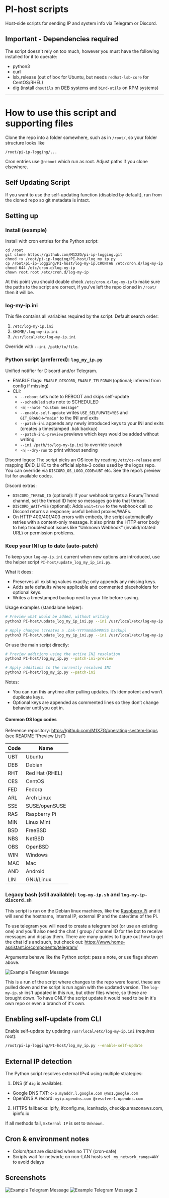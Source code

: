 # PI-host scripts

Host-side scripts for sending IP and system info via Telegram or Discord.

## Important - Dependencies required

The script doesn't rely on too much, however you must have the following installed for it to operate:

* python3
* curl
* lsb_release (out of box for Ubuntu, but needs `redhat-lsb-core` for CentOS/RHEL)
* dig (install `dnsutils` on DEB systems and `bind-utils` on RPM systems)

---

# How to use this script and supporting files

Clone the repo into a folder somewhere, such as in `/root/`, so your folder structure looks like

`/root/pi-ip-logging/...`

Cron entries use `@reboot` which run as root. Adjust paths if you clone elsewhere.

## Self Updating Script

If you want to use the self-updating function (disabled by default), run from the cloned repo so git metadata is intact.

## Setting up

### Install (example)

Install with cron entries for the Python script:

```
cd /root
git clone https://github.com/M1XZG/pi-ip-logging.git
chmod +x /root/pi-ip-logging/PI-host/log_my_ip.py
cp /root/pi-ip-logging/PI-host/log-my-ip.CRONTAB /etc/cron.d/log-my-ip
chmod 644 /etc/cron.d/log-my-ip
chown root.root /etc/cron.d/log-my-ip
```

At this point you should double check `/etc/cron.d/log-my-ip` to make sure the paths to the script are correct, if you've left the repo cloned in `/root/` then it will be.

### log-my-ip.ini

This file contains all variables required by the script. Default search order:

1) `/etc/log-my-ip.ini`
2) `$HOME/.log-my-ip.ini`
3) `/usr/local/etc/log-my-ip.ini`

Override with `--ini /path/to/file`.

### Python script (preferred): `log_my_ip.py`

Unified notifier for Discord and/or Telegram.

- ENABLE flags: `ENABLE_DISCORD`, `ENABLE_TELEGRAM` (optional; inferred from config if missing)
- CLI:
  - `--reboot` sets note to REBOOT and skips self-update
  - `--scheduled` sets note to SCHEDULED
  - `-m|--note "custom message"`
  - `--enable-self-update` writes `USE_SELFUPATE=YES` and `GIT_BRANCH="main"` to the INI and exits
  - `--patch-ini` appends any newly introduced keys to your INI and exits (creates a timestamped .bak backup)
  - `--patch-ini-preview` previews which keys would be added without writing
  - `--ini /path/to/log-my-ip.ini` to override search
  - `-n|--dry-run` to print without sending

Discord logos: The script picks an OS icon by reading `/etc/os-release` and mapping ID/ID_LIKE to the official alpha-3 codes used by the logos repo. You can override via `DISCORD_OS_LOGO_CODE=UBT` etc. See the repo’s preview list for available codes.

Discord extras:
- `DISCORD_THREAD_ID` (optional): If your webhook targets a Forum/Thread channel, set the thread ID here so messages go into that thread.
- `DISCORD_WAIT=YES` (optional): Adds `wait=true` to the webhook call so Discord returns a response; useful behind proxies/WAFs.
- On HTTP 400/401/403 errors with embeds, the script automatically retries with a content-only message. It also prints the HTTP error body to help troubleshoot issues like “Unknown Webhook” (invalid/rotated URL) or permission problems.

### Keep your INI up to date (auto‑patch)

To keep your `log-my-ip.ini` current when new options are introduced, use the helper script `PI-host/update_log_my_ip_ini.py`.

What it does:
- Preserves all existing values exactly; only appends any missing keys.
- Adds safe defaults where applicable and commented placeholders for optional keys.
- Writes a timestamped backup next to your file before saving.

Usage examples (standalone helper):

```sh
# Preview what would be added, without writing
python3 PI-host/update_log_my_ip_ini.py --ini /usr/local/etc/log-my-ip.ini --dry-run

# Apply changes (creates a .bak-YYYYmmddHHMMSS backup)
python3 PI-host/update_log_my_ip_ini.py --ini /usr/local/etc/log-my-ip.ini
```

Or use the main script directly:

```sh
# Preview additions using the active INI resolution
python3 PI-host/log_my_ip.py --patch-ini-preview

# Apply additions to the currently resolved INI
python3 PI-host/log_my_ip.py --patch-ini
```

Notes:
- You can run this anytime after pulling updates. It’s idempotent and won’t duplicate keys.
- Optional keys are appended as commented lines so they don’t change behavior until you opt in.

#### Common OS logo codes

Reference repository: https://github.com/M1XZG/operating-system-logos (see README “Preview List”)

| Code | Name           |
| ---- | -------------- |
| UBT  | Ubuntu         |
| DEB  | Debian         |
| RHT  | Red Hat (RHEL) |
| CES  | CentOS         |
| FED  | Fedora         |
| ARL  | Arch Linux     |
| SSE  | SUSE/openSUSE  |
| RAS  | Raspberry Pi   |
| MIN  | Linux Mint     |
| BSD  | FreeBSD        |
| NBS  | NetBSD         |
| OBS  | OpenBSD        |
| WIN  | Windows        |
| MAC  | Mac            |
| AND  | Android        |
| LIN  | GNU/Linux      |

### Legacy bash (still available): `log-my-ip.sh` and `log-my-ip-discord.sh`

This script is run on the Debian linux machines, like the [Raspberry Pi](https://www.raspberrypi.org/) and it will send the hostname, internal IP, external IP and the date/time of the Pi.

To use telegram you will need to create a telegram bot (or use an existing one) and you'll also need the chat / group / channel ID for the bot to receive messages and display them.  There are many guides to figure out how to get the chat id's and such, but check out:
https://www.home-assistant.io/components/telegram/

Arguments behave like the Python script: pass a note, or use flags shown above.

![Example Telegram Message](../media/telegram-sample.jpg)

This is a run of the script where changes to the repo were found, these are pulled down and the script is run again with the updated version. The `log-my-ip.sh` ins't updated in this run, but other files where, so these are brought down. To have ONLY the script update it would need to be in it's own repo or even a branch of it's own.

## Enabling self-update from CLI

Enable self-update by updating `/usr/local/etc/log-my-ip.ini` (requires root):

```sh
/root/pi-ip-logging/PI-host/log_my_ip.py --enable-self-update
```

## External IP detection

The Python script resolves external IPv4 using multiple strategies:

1) DNS (if `dig` is available):
  - Google DNS TXT: `o-o.myaddr.l.google.com @ns1.google.com`
  - OpenDNS A record: `myip.opendns.com @resolver1.opendns.com`
2) HTTPS fallbacks: ipify, ifconfig.me, icanhazip, checkip.amazonaws.com, ipinfo.io

If all methods fail, `External IP` is set to `Unknown`.

## Cron & environment notes

- Colors/tput are disabled when no TTY (cron-safe)
- Scripts wait for network; on non-LAN hosts set `_my_network_range=ANY` to avoid delays

## Screenshots

![Example Telegram Message](../media/telegram-sample.jpg)
![Example Telegram Message 2](../media/telegram-sample-2.jpg)

